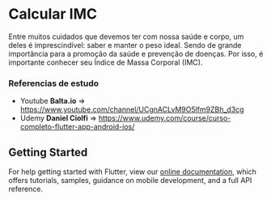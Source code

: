 # Calcular IMC


Entre muitos cuidados que devemos ter com nossa saúde e corpo, um deles é imprescindível: saber e manter o peso ideal. Sendo de grande importância para a promoção da saúde e prevenção de doenças. Por isso, é importante conhecer seu Índice de Massa Corporal (IMC).

<h3>Referencias de estudo</h3>

- Youtube <strong>Balta.io</strong> => https://www.youtube.com/channel/UCgnACLvM9O5lfm9ZBh_d3cg
- Udemy <strong>Daniel Ciolfi</strong> => https://www.udemy.com/course/curso-completo-flutter-app-android-ios/

## Getting Started

For help getting started with Flutter, view our
[online documentation](https://flutter.dev/docs), which offers tutorials,
samples, guidance on mobile development, and a full API reference.
